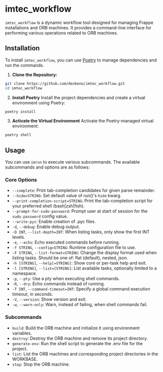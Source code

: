 # imtec_workflow

`imtec_workflow` is a dynamic workflow tool designed for managing Frappe installations and ORB machines. It provides a command-line interface for performing various operations related to ORB machines.

## Installation

To install `imtec_workflow`, you can use [Poetry](https://python-poetry.org/) to manage dependencies and run the commands.

1. **Clone the Repository:**

```bash
git clone https://github.com/devbeno/imtec_workflow.git
cd imtec_workflow
```


2. **Install Poetry**
Install the project dependencies and create a virtual environment using Poetry:
```bash
poetry install
```

3. **Activate the Virtual Environment**
Activate the Poetry-managed virtual environment:
```bash
poetry shell
```

## Usage

You can use `imrun` to execute various subcommands. The available subcommands and options are as follows:

### Core Options

- `--complete`: Print tab-completion candidates for given parse remainder.
- `--hide=STRING`: Set default value of run()'s `hide` kwarg.
- `--print-completion-script=STRING`: Print the tab-completion script for your preferred shell (bash|zsh|fish).
- `--prompt-for-sudo-password`: Prompt user at start of session for the `sudo.password` config value.
- `--write-pyc`: Enable creation of .pyc files.
- `-d`, `--debug`: Enable debug output.
- `-D INT`, `--list-depth=INT`: When listing tasks, only show the first INT levels.
- `-e`, `--echo`: Echo executed commands before running.
- `-f STRING`, `--config=STRING`: Runtime configuration file to use.
- `-F STRING`, `--list-format=STRING`: Change the display format used when listing tasks. Should be one of: flat (default), nested, json.
- `-h [STRING]`, `--help[=STRING]`: Show core or per-task help and exit.
- `-l [STRING]`, `--list=[STRING]`: List available tasks, optionally limited to a namespace.
- `-p`, `--pty`: Use a pty when executing shell commands.
- `-R`, `--dry`: Echo commands instead of running.
- `-T INT`, `--command-timeout=INT`: Specify a global command execution timeout, in seconds.
- `-V`, `--version`: Show version and exit.
- `-w`, `--warn-only`: Warn, instead of failing, when shell commands fail.

### Subcommands

- `build`: Build the ORB machine and initialize it using environment variables.
- `destroy`: Destroy the ORB machine and remove its project directory.
- `generate-env`: Run the shell script to generate the .env file for the project.
- `list`: List the ORB machines and corresponding project directories in the WORKBASE.
- `stop`: Stop the ORB machine.
